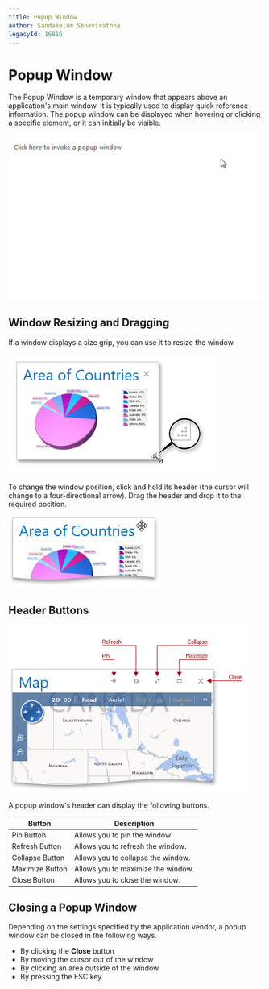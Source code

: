 ```yaml
---
title: Popup Window
author: Sandakelum Senevirathna
legacyId: 16816
---
```

# Popup Window
The Popup Window is a temporary window that appears above an application's main window. It is typically used to display quick reference information. The popup window can be displayed when hovering or clicking a specific element, or it can initially be visible.

![EUD_Popup1](../images/img22633.gif)

## Window Resizing and Dragging
If a window displays a size grip, you can use it to resize the window.

![EUD_Popup2](../images/img22634.png)

To change the window position, click and hold its header (the cursor will change to a four-directional arrow). Drag the header and drop it to the required position.

![EUD_Popup4](../images/img22636.png)

## Header Buttons
![EUD_Popup3](../images/img22635.png)

A popup window's header can display the following buttons.

| Button | Description |
|---|---|
| Pin Button | Allows you to pin the window. |
| Refresh Button | Allows you to refresh the window. |
| Collapse Button | Allows you to collapse the window. |
| Maximize Button | Allows you to maximize the window. |
| Close Button | Allows you to close the window. |

## Closing a Popup Window
Depending on the settings specified by the application vendor, a popup window can be closed in the following ways.
* By clicking the **Close** button
* By moving the cursor out of the window
* By clicking an area outside of the window
* By pressing the ESC key.